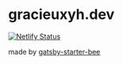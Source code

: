 # gracieuxyh.dev

[![Netlify Status](https://api.netlify.com/api/v1/badges/35a379dd-46f7-453b-b118-bb168a488193/deploy-status)](https://app.netlify.com/sites/gracieuxyh/deploys)

made by [gatsby-starter-bee](https://github.com/JaeYeopHan/gatsby-starter-bee)